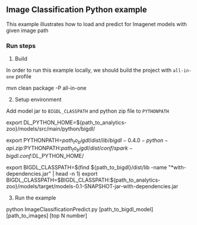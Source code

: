 ## Image Classification Python example
This example illustrates how to load and predict for Imagenet models with given image path
### Run steps
1. Build 

In order to run this example locally, we should build the project with `all-in-one` profile

mvn clean package -P all-in-one

2. Setup environment

Add model jar to `BIGDL_CLASSPATH` and python zip file to `PYTHONPATH`

export DL_PYTHON_HOME=${path_to_analytics-zoo}/models/src/main/python/bigdl/

export PYTHONPATH=${path_to_bigdl}/dist/lib/bigdl-0.4.0-python-api.zip:$PYTHONPATH:${path_to_bigdl}/dist/conf/spark-bigdl.conf:$DL_PYTHON_HOME/

export BIGDL_CLASSPATH=$(find ${path_to_bigdl}/dist/lib -name "*with-dependencies.jar" | head -n 1)
export BIGDL_CLASSPATH=$BIGDL_CLASSPATH:${path_to_analytics-zoo}/models/target/models-0.1-SNAPSHOT-jar-with-dependencies.jar

3. Run the example

python ImageClassificationPredict.py [path_to_bigdl_model] [path_to_images] [top N number]
